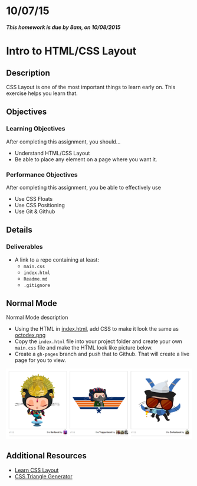 # 10/07/15

___This homework is due by 8am, on 10/08/2015___

# Intro to HTML/CSS Layout

## Description

CSS Layout is one of the most important things to learn early on. This exercise helps you learn that.

## Objectives

### Learning Objectives

After completing this assignment, you should…

* Understand HTML/CSS Layout
* Be able to place any element on a page where you want it.


### Performance Objectives

After completing this assignment, you be able to effectively use

* Use CSS Floats
* Use CSS Positioning
* Use Git & Github


## Details

### Deliverables

* A link to a repo containing at least:
  * `main.css`
  * `index.html`
  * `Readme.md`
  * `.gitignore`


## Normal Mode
Normal Mode description
            
* Using the HTML in [index.html](./index.html), add CSS to make it look the same as [octodex.png](./octodex.png)
* Copy the `index.html` file into your project folder and create your own `main.css` file and make the HTML look like picture below.
* Create a `gh-pages` branch and push that to Github. That will create a live page for you to view.

![Octocats](octodex.png)

## Additional Resources

- [Learn CSS Layout](http://learnlayout.com/)
- [CSS Triangle Generator](http://apps.eky.hk/css-triangle-generator/)